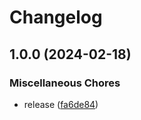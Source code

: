 # Changelog

## 1.0.0 (2024-02-18)

### Miscellaneous Chores

* release ([fa6de84](https://github.com/Hypick122/AdrenalineRush/commit/fa6de84ea640df02170ffd016dcac752c08d44ec))
